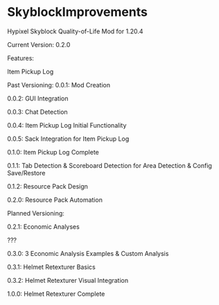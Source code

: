 # SkyblockImprovements
Hypixel Skyblock Quality-of-Life Mod for 1.20.4

Current Version: 0.2.0

Features:

Item Pickup Log

Past Versioning:
0.0.1: Mod Creation

0.0.2: GUI Integration

0.0.3: Chat Detection

0.0.4: Item Pickup Log Initial Functionality

0.0.5: Sack Integration for Item Pickup Log

0.1.0: Item Pickup Log Complete

0.1.1: Tab Detection & Scoreboard Detection for Area Detection & Config Save/Restore

0.1.2: Resource Pack Design

0.2.0: Resource Pack Automation

Planned Versioning:

0.2.1: Economic Analyses

???

0.3.0: 3 Economic Analysis Examples & Custom Analysis

0.3.1: Helmet Retexturer Basics

0.3.2: Helmet Retexturer Visual Integration

1.0.0: Helmet Retexturer Complete
